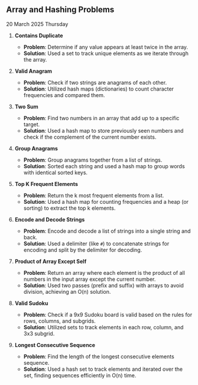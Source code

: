 ## **Array and Hashing Problems**

20 March 2025 Thursday

1. **Contains Duplicate**  
   - **Problem**: Determine if any value appears at least twice in the array.  
   - **Solution**: Used a set to track unique elements as we iterate through the array.

2. **Valid Anagram**  
   - **Problem**: Check if two strings are anagrams of each other.  
   - **Solution**: Utilized hash maps (dictionaries) to count character frequencies and compared them.

3. **Two Sum**  
   - **Problem**: Find two numbers in an array that add up to a specific target.  
   - **Solution**: Used a hash map to store previously seen numbers and check if the complement of the current number exists.

4. **Group Anagrams**  
   - **Problem**: Group anagrams together from a list of strings.  
   - **Solution**: Sorted each string and used a hash map to group words with identical sorted keys.

5. **Top K Frequent Elements**  
   - **Problem**: Return the k most frequent elements from a list.  
   - **Solution**: Used a hash map for counting frequencies and a heap (or sorting) to extract the top k elements.

6. **Encode and Decode Strings**  
   - **Problem**: Encode and decode a list of strings into a single string and back.  
   - **Solution**: Used a delimiter (like `#`) to concatenate strings for encoding and split by the delimiter for decoding.

7. **Product of Array Except Self**  
   - **Problem**: Return an array where each element is the product of all numbers in the input array except the current number.  
   - **Solution**: Used two passes (prefix and suffix) with arrays to avoid division, achieving an O(n) solution.

8. **Valid Sudoku**  
   - **Problem**: Check if a 9x9 Sudoku board is valid based on the rules for rows, columns, and subgrids.  
   - **Solution**: Utilized sets to track elements in each row, column, and 3x3 subgrid.

9. **Longest Consecutive Sequence**  
   - **Problem**: Find the length of the longest consecutive elements sequence.  
   - **Solution**: Used a hash set to track elements and iterated over the set, finding sequences efficiently in O(n) time.
